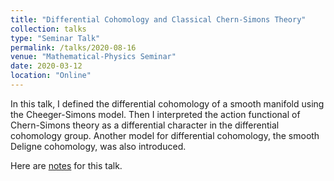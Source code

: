 ```yaml
---
title: "Differential Cohomology and Classical Chern-Simons Theory"
collection: talks
type: "Seminar Talk"
permalink: /talks/2020-08-16
venue: "Mathematical-Physics Seminar"
date: 2020-03-12
location: "Online"
---
```


In this talk, I defined the differential cohomology of a smooth manifold using the Cheeger-Simons model. Then I interpreted the action functional of Chern-Simons theory as a differential character in the differential cohomology group. Another model for differential cohomology, the smooth Deligne cohomology, was also introduced. 

Here are [notes](https://triangdrie.github.io/files/diff_cohomology_classical_cs.pdf) for this talk. 